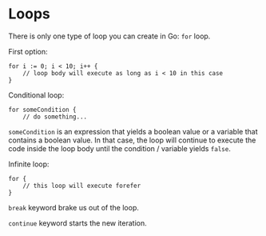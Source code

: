 # Loops

There is only one type of loop you can create in Go: `for` loop.

First option:

```
for i := 0; i < 10; i++ {
    // loop body will execute as long as i < 10 in this case
}
```

Conditional loop:

```
for someCondition {
    // do something...
```

`someCondition` is an expression that yields a boolean value or a variable that contains
a boolean value. In that case, the loop will continue to execute the code inside the
loop body until the condition / variable yields `false`.

Infinite loop:

```
for {
    // this loop will execute forefer
}
```

`break` keyword brake us out of the loop.

`continue` keyword starts the new iteration.
